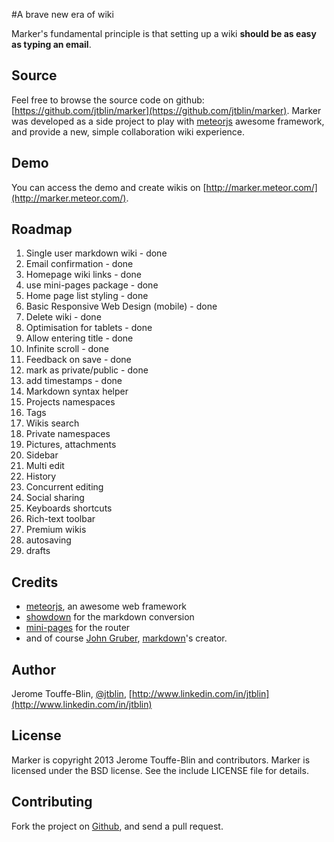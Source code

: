 #A brave new era of wiki

Marker's fundamental principle is that setting up a wiki **should be as easy as typing an email**.

## Source

Feel free to browse the source code on github: [https://github.com/jtblin/marker](https://github.com/jtblin/marker). Marker was developed as a side project to play with [meteorjs](https://github.com/meteor/meteor) awesome framework, and provide a new, simple collaboration wiki experience.

## Demo

You can access the demo and create wikis on [http://marker.meteor.com/](http://marker.meteor.com/).

## Roadmap

1. Single user markdown wiki - done
2. Email confirmation - done
2. Homepage wiki links - done
3. use mini-pages package - done
3. Home page list styling - done
3. Basic Responsive Web Design (mobile) - done
3. Delete wiki - done
3. Optimisation for tablets - done
3. Allow entering title - done
3. Infinite scroll - done
3. Feedback on save - done
3. mark as private/public - done
3. add timestamps - done
3. Markdown syntax helper
3. Projects namespaces
3. Tags
3. Wikis search
4. Private namespaces
4. Pictures, attachments
4. Sidebar
4. Multi edit
4. History
5. Concurrent editing
5. Social sharing
6. Keyboards shortcuts
7. Rich-text toolbar
6. Premium wikis
8. autosaving
8. drafts

## Credits
- [meteorjs](https://github.com/meteor/meteor), an awesome web framework
- [showdown](https://github.com/coreyti/showdown) for the markdown conversion
- [mini-pages](https://github.com/cmather/meteor-mini-pages) for the router
- and of course [John Gruber](http://daringfireball.net/), [markdown](http://daringfireball.net/projects/markdown/)'s creator.

## Author

Jerome Touffe-Blin, [@jtblin](https://twitter.com/jtblin), [http://www.linkedin.com/in/jtblin](http://www.linkedin.com/in/jtblin)

## License

Marker is copyright 2013 Jerome Touffe-Blin and contributors. Marker is licensed under the BSD license. See the include LICENSE file for details.

## Contributing

Fork the project on [Github](https://github.com/jtblin/marker.git), and send a pull request.